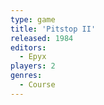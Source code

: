 ```yaml
---
type: game
title: 'Pitstop II'
released: 1984
editors: 
  - Epyx
players: 2
genres:
  - Course
---
```

